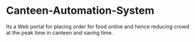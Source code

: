 # Canteen-Automation-System
Its a Web portal for placing order for food online and hence reducing crowd at the peak time in canteen and saving time.
